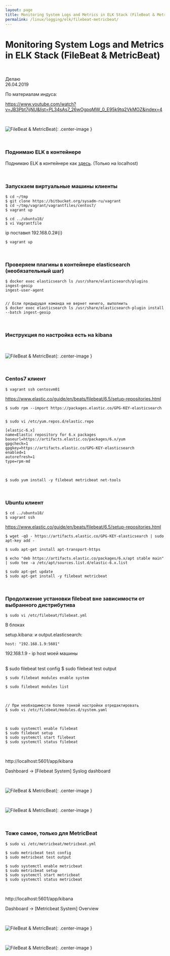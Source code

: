 ```yaml
---
layout: page
title: Monitoring System Logs and Metrics in ELK Stack (FileBeat & MetricBeat)
permalink: /linux/logging/elk/filebeat-metricbeat/
---
```


# Monitoring System Logs and Metrics in ELK Stack (FileBeat & MetricBeat)

<br/>

Делаю  
26.04.2019

По материалам индуса:

https://www.youtube.com/watch?v=JB3Pbt7ijNU&list=PL34sAs7_26wOgpqMW_0_E95k9tq2VkMOZ&index=4

<br/>

![FileBeat & MetricBeat](/img/adm/logging/elk/intall/filebeat-metricbeat-01.png 'FileBeat & MetricBeat'){: .center-image }

<br/>

### Поднимаю ELK в контейнере

Поднимаю ELK в контейнере как <a href="/linux/logging/elk/docker/">здесь</a>. (Только на localhost)

<br/>

### Запускаем виртуальные машины клиенты

    $ cd ~/tmp
    $ git clone https://bitbucket.org/sysadm-ru/vagrant
    $ cd ~/tmp/vagrant/vagrantfiles/centos7/
    $ vagrant up

    $ cd ../ubuntu18/
    $ vi Vagrantfile

ip поставил 192.168.0.2#{i}

    $ vagrant up

<br/>

### Проверяем плагины в контейнере elasticsearch (необязательный шаг)

    $ docker exec elasticsearch ls /usr/share/elasticsearch/plugins
    ingest-geoip
    ingest-user-agent


    // Если предыдущая команда не вернет ничего, выполнить
    $ docker exec elasticsearch ls /usr/share/elasticsearch-plugin install --batch ingest-geoip

<br/>

### Инструкция по настройка есть на kibana

<br/>

![FileBeat & MetricBeat](/img/adm/logging/elk/intall/filebeat-metricbeat-02.png 'FileBeat & MetricBeat'){: .center-image }

<br/>

### Centos7 клиент

    $ vagrant ssh centosvm01

https://www.elastic.co/guide/en/beats/filebeat/6.5/setup-repositories.html

    $ sudo rpm --import https://packages.elastic.co/GPG-KEY-elasticsearch


    $ sudo vi /etc/yum.repos.d/elastic.repo

```
[elastic-6.x]
name=Elastic repository for 6.x packages
baseurl=https://artifacts.elastic.co/packages/6.x/yum
gpgcheck=1
gpgkey=https://artifacts.elastic.co/GPG-KEY-elasticsearch
enabled=1
autorefresh=1
type=rpm-md
```

<br/>

    $ sudo yum install -y filebeat metricbeat net-tools

<br/>

### Ubuntu клиент

    $ cd ../ubuntu18/
    $ vagrant ssh

https://www.elastic.co/guide/en/beats/filebeat/6.5/setup-repositories.html

    $ wget -qO - https://artifacts.elastic.co/GPG-KEY-elasticsearch | sudo apt-key add -

    $ sudo apt-get install apt-transport-https

    $ echo "deb https://artifacts.elastic.co/packages/6.x/apt stable main" | sudo tee -a /etc/apt/sources.list.d/elastic-6.x.list

    $ sudo apt-get update
    $ sudo apt-get install -y filebeat metricbeat

<br/>

### Продолжение установки filebeat вне зависимости от выбранного дистрибутива

    $ sudo vi /etc/filebeat/filebeat.yml

В блоках

setup.kibana:
и
output.elasticsearch:

    host: "192.168.1.9:5601"

192.168.1.9 - ip host моей машины

<br/>
    $ sudo filebeat test config
    $ sudo filebeat test output

<br/>

    $ sudo filebeat modules enable system

    $ sudo filebeat modules list

<br/>

    // При необходимости более тонкой настройки отредактировать
    $ sudo vi /etc/filebeat/modules.d/system.yaml

<br/>

    $ sudo systemctl enable filebeat
    $ sudo filebeat setup
    $ sudo systemctl start filebeat
    $ sudo systemctl status filebeat

<br/>

http://localhost:5601/app/kibana

Dashboard -> [Filebeat System] Syslog dashboard

<br/>

![FileBeat & MetricBeat](/img/adm/logging/elk/intall/filebeat-metricbeat-03.png 'FileBeat & MetricBeat'){: .center-image }

<br/>

![FileBeat & MetricBeat](/img/adm/logging/elk/intall/filebeat-metricbeat-04.png 'FileBeat & MetricBeat'){: .center-image }

<br/>

### Тоже самое, только для MetricBeat

    $ sudo vi /etc/metricbeat/metricbeat.yml

    $ sudo metricbeat test config
    $ sudo metricbeat test output

    $ sudo systemctl enable metricbeat
    $ sudo metricbeat setup
    $ sudo systemctl start metricbeat
    $ sudo systemctl status metricbeat

<br/>

http://localhost:5601/app/kibana

Dashboard -> [Metricbeat System] Overview

<br/>

![FileBeat & MetricBeat](/img/adm/logging/elk/intall/filebeat-metricbeat-05.png 'FileBeat & MetricBeat'){: .center-image }

<br/>

![FileBeat & MetricBeat](/img/adm/logging/elk/intall/filebeat-metricbeat-06.png 'FileBeat & MetricBeat'){: .center-image }
